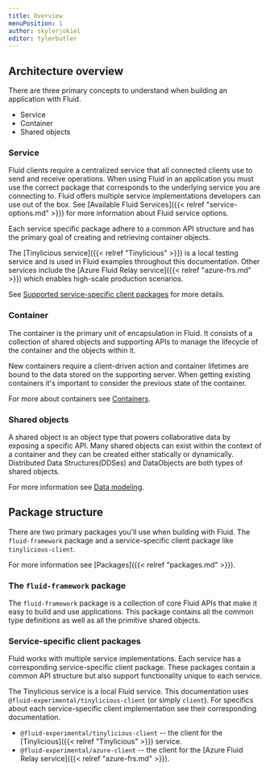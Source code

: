 ```yaml
---
title: Overview
menuPosition: 1
author: skylerjokiel
editor: tylerbutler
---
```


## Architecture overview

There are three primary concepts to understand when building an application with Fluid.

- Service
- Container
- Shared objects

### Service

Fluid clients require a centralized service that all connected clients use to send and receive operations. When using Fluid in an application you must use the correct package that corresponds to the underlying service you are connecting to. Fluid offers multiple service implementations developers can use out of the box. See [Available Fluid Services]({{< relref "service-options.md" >}}) for more information about Fluid service options.

Each service specific package adhere to a common API structure and has the primary goal of creating and retrieving container objects.

The [Tinylicious service]({{< relref "Tinylicious" >}}) is a local testing service and is used in Fluid examples throughout this documentation. Other services include the [Azure Fluid Relay service]({{< relref "azure-frs.md" >}}) which enables high-scale production scenarios.

See [Supported service-specific client packages](#service-specific-client-packages) for more details.

### Container

The container is the primary unit of encapsulation in Fluid. It consists of a collection of shared objects and supporting APIs to manage the lifecycle of the container and the objects within it.

New containers require a client-driven action and container lifetimes are bound to the data stored on the supporting server. When getting existing containers it's important to consider the previous state of the container.

For more about containers see [Containers](./containers.md).

### Shared objects

A shared object is an object type that powers collaborative data by exposing a specific API. Many shared objects can exist within the context of a container and they can be created either statically or dynamically. Distributed Data Structures(DDSes) and DataObjects are both types of shared objects.

For more information see [Data modeling](./data-modeling.md).

## Package structure

There are two primary packages you'll use when building with Fluid. The `fluid-framework` package
and a service-specific client package like `tinylicious-client`.

For more information see [Packages]({{< relref "packages.md" >}}).

### The `fluid-framework` package

The `fluid-framework` package is a collection of core Fluid APIs that make it easy to build and use applications. This package contains all the common type definitions as well as all the primitive shared objects.

### Service-specific client packages

Fluid works with multiple service implementations. Each service has a corresponding service-specific client package. These packages contain a common API structure but also support functionality unique to each service.

The Tinylicious service is a local Fluid service. This documentation uses `@fluid-experimental/tinylicious-client` (or simply `client`). For specifics about each service-specific client implementation see their corresponding documentation.

- `@fluid-experimental/tinylicious-client` -- the client for the [Tinylicious]({{< relref "Tinylicious" >}}) service.
- `@fluid-experimental/azure-client` -- the client for the [Azure Fluid Relay service]({{< relref "azure-frs.md" >}}).
